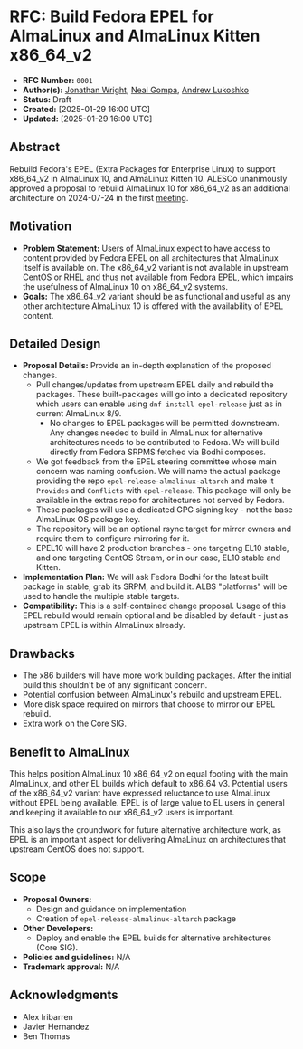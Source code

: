 # RFC: Build Fedora EPEL for AlmaLinux and AlmaLinux Kitten x86_64_v2

* **RFC Number:** `0001`
* **Author(s):** [Jonathan Wright](jonathan@almalinux.org), [Neal Gompa](ngompa@almalinux.org), [Andrew Lukoshko](alukoshko@almalinux.org)
* **Status:** Draft
* **Created:** [2025-01-29 16:00 UTC]
* **Updated:** [2025-01-29 16:00 UTC]

## Abstract

Rebuild Fedora's EPEL (Extra Packages for Enterprise Linux) to support x86_64_v2 in AlmaLinux 10, and AlmaLinux Kitten 10.  ALESCo unanimously approved a proposal to rebuild AlmaLinux 10 for x86_64_v2 as an additional architecture on 2024-07-24 in the first [meeting](https://wiki.almalinux.org/alesco/meeting-minutes/2024-07-24.html).

## Motivation

* **Problem Statement:** Users of AlmaLinux expect to have access to content provided by Fedora EPEL on all architectures that AlmaLinux itself is available on.  The x86_64_v2 variant is not available in upstream CentOS or RHEL and thus not available from Fedora EPEL, which impairs the usefulness of AlmaLinux 10 on x86_64_v2 systems.
* **Goals:** The x86_64_v2 variant should be as functional and useful as any other architecture AlmaLinux 10 is offered with the availability of EPEL content.

## Detailed Design

* **Proposal Details:** Provide an in-depth explanation of the proposed changes.
    * Pull changes/updates from upstream EPEL daily and rebuild the packages.  These built-packages will go into a dedicated repository which users can enable using `dnf install epel-release` just as in current AlmaLinux 8/9.
        * No changes to EPEL packages will be permitted downstream. Any changes needed to build in AlmaLinux for alternative architectures needs to be contributed to Fedora. We will build directly from Fedora SRPMS fetched via Bodhi composes.
    * We got feedback from the EPEL steering committee whose main concern was naming confusion.  We will name the actual package providing the repo `epel-release-almalinux-altarch` and make it `Provides` and `Conflicts` with `epel-release`. This package will only be available in the extras repo for architectures not served by Fedora.
    * These packages will use a dedicated GPG signing key - not the base AlmaLinux OS package key.
    * The repository will be an optional rsync target for mirror owners and require them to configure mirroring for it.
    * EPEL10 will have 2 production branches - one targeting EL10 stable, and one targeting CentOS Stream, or in our case, EL10 stable and Kitten.
* **Implementation Plan:** We will ask Fedora Bodhi for the latest built package in stable, grab its SRPM, and build it.  ALBS "platforms" will be used to handle the multiple stable targets.  
* **Compatibility:** This is a self-contained change proposal.  Usage of this EPEL rebuild would remain optional and be disabled by default - just as upstream EPEL is within AlmaLinux already.

## Drawbacks

* The x86 builders will have more work building packages.  After the initial build this shouldn't be of any significant concern.
* Potential confusion between AlmaLinux's rebuild and upstream EPEL.
* More disk space required on mirrors that choose to mirror our EPEL rebuild.
* Extra work on the Core SIG.

## Benefit to AlmaLinux

This helps position AlmaLinux 10 x86_64_v2 on equal footing with the main AlmaLinux, and other EL builds which default to x86_64 v3.  Potential users of the x86_64_v2 variant have expressed reluctance to use AlmaLinux without EPEL being available.  EPEL is of large value to EL users in general and keeping it available to our x86_64_v2 users is important.

This also lays the groundwork for future alternative architecture work, as EPEL is an important aspect for delivering AlmaLinux on architectures that upstream CentOS does not support.

## Scope

* **Proposal Owners:**
  * Design and guidance on implementation
  * Creation of `epel-release-almalinux-altarch` package
* **Other Developers:**
  * Deploy and enable the EPEL builds for alternative architectures (Core SIG).
* **Policies and guidelines:** N/A
* **Trademark approval:** N/A

## Acknowledgments
* Alex Iribarren
* Javier Hernandez
* Ben Thomas
